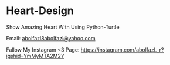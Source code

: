 # Heart-Design
Show Amazing Heart With Using Python-Turtle

Email: abolfazl8abolfazl@yahoo.com

Fallow My Instagram <3 Page:
https://instagram.com/abolfazl._r?igshid=YmMyMTA2M2Y
